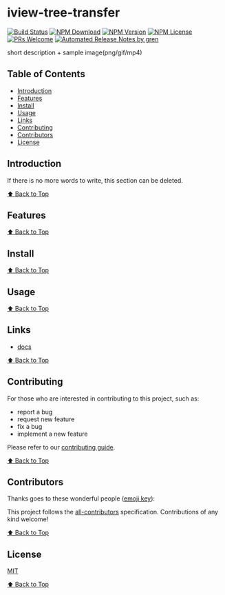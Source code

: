 # iview-tree-transfer

[![Build Status](https://badgen.net/travis/qianzm2490@vip.qq.com/iview-tree-transfer/master)](https://travis-ci.com/qianzm2490@vip.qq.com/iview-tree-transfer)
[![NPM Download](https://badgen.net/npm/dm/@qianzm2490@vip.qq.com/iview-tree-transfer)](https://www.npmjs.com/package/@qianzm2490@vip.qq.com/iview-tree-transfer)
[![NPM Version](https://badge.fury.io/js/%40qianzm2490@vip.qq.com%2Fiview-tree-transfer.svg)](https://www.npmjs.com/package/@qianzm2490@vip.qq.com/iview-tree-transfer)
[![NPM License](https://badgen.net/npm/license/@qianzm2490@vip.qq.com/iview-tree-transfer)](https://github.com/qianzm2490@vip.qq.com/iview-tree-transfer/blob/master/LICENSE)
[![PRs Welcome](https://img.shields.io/badge/PRs-welcome-brightgreen.svg)](https://github.com/qianzm2490@vip.qq.com/iview-tree-transfer/pulls)
[![Automated Release Notes by gren](https://img.shields.io/badge/%F0%9F%A4%96-release%20notes-00B2EE.svg)](https://github-tools.github.io/github-release-notes/)

short description + sample image(png/gif/mp4)

## Table of Contents

- [Introduction](#introduction)
- [Features](#features)
- [Install](#install)
- [Usage](#usage)
- [Links](#links)
- [Contributing](#contributing)
- [Contributors](#contributors)
- [License](#license)

## Introduction

If there is no more words to write, this section can be deleted.

[⬆ Back to Top](#table-of-contents)

## Features

[⬆ Back to Top](#table-of-contents)

## Install

[⬆ Back to Top](#table-of-contents)

## Usage

[⬆ Back to Top](#table-of-contents)

## Links

- [docs](https://qianzm2490@vip.qq.com.github.io/iview-tree-transfer/)

[⬆ Back to Top](#table-of-contents)

## Contributing

For those who are interested in contributing to this project, such as:

- report a bug
- request new feature
- fix a bug
- implement a new feature

Please refer to our [contributing guide](https://github.com/FEMessage/.github/blob/master/CONTRIBUTING.md).

[⬆ Back to Top](#table-of-contents)

## Contributors

Thanks goes to these wonderful people ([emoji key](https://allcontributors.org/docs/en/emoji-key)):

<!-- ALL-CONTRIBUTORS-LIST:START - Do not remove or modify this section -->
<!-- prettier-ignore -->
<!-- ALL-CONTRIBUTORS-LIST:END -->

This project follows the [all-contributors](https://github.com/all-contributors/all-contributors) specification. Contributions of any kind welcome!

[⬆ Back to Top](#table-of-contents)

## License

[MIT](./LICENSE)

[⬆ Back to Top](#table-of-contents)
